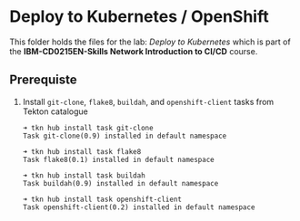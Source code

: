# Deploy to Kubernetes / OpenShift

This folder holds the files for the lab: _Deploy to Kubernetes_ which is part of the **IBM-CD0215EN-Skills Network Introduction to CI/CD** course.

## Prerequiste

1. Install `git-clone`, `flake8`, `buildah`, and  `openshift-client` tasks from Tekton catalogue

    ```console
    ➜ tkn hub install task git-clone
    Task git-clone(0.9) installed in default namespace

    ➜ tkn hub install task flake8
    Task flake8(0.1) installed in default namespace

    ➜ tkn hub install task buildah
    Task buildah(0.9) installed in default namespace

    ➜ tkn hub install task openshift-client
    Task openshift-client(0.2) installed in default namespace
    ```
